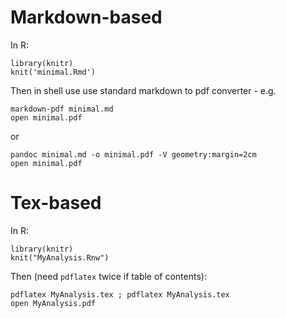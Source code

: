 # Markdown-based

In R: 

    library(knitr)
    knit('minimal.Rmd')


Then in shell use use standard markdown to pdf converter - e.g. 

    markdown-pdf minimal.md 
    open minimal.pdf

or  

    pandoc minimal.md -o minimal.pdf -V geometry:margin=2cm
    open minimal.pdf


# Tex-based

In R:

    library(knitr)
    knit("MyAnalysis.Rnw")   

Then (need `pdflatex` twice if table of contents):

    pdflatex MyAnalysis.tex ; pdflatex MyAnalysis.tex
    open MyAnalysis.pdf

